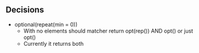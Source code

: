 ## Decisions

-   optional(repeat(min = 0))
    -   With no elements should matcher return opt(rep()) AND opt() or just opt()
    -   Currently it returns both
